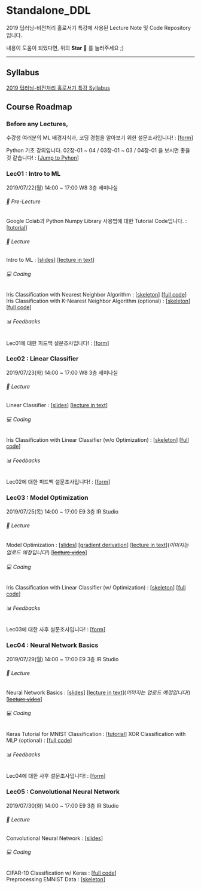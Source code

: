 # Standalone_DDL

2019 딥러닝-비전처리 홀로서기 특강에 사용된 Lecture Note 및 Code Repository입니다.<br/>

내용이 도움이 되었다면, 위의 **Star** :star2: 를 눌러주세요 ;)

***

## Syllabus

[2019 딥러닝-비전처리 홀로서기 특강 Syllabus](https://docs.google.com/document/d/17PwKdZzKcuDMwj2gHwknghfnnjx8yttFv6-SD_Tr8yw/edit?usp=sharing) 

## Course Roadmap

### Before any Lectures,

수강생 여러분의 ML 배경지식과, 코딩 경험을 알아보기 위한 설문조사입니다! : [[form](https://forms.gle/Jd2tEZxA4y6EgBNq9)]<br/>

Python 기초 강의입니다. 02장-01 ~ 04 / 03장-01 ~ 03 / 04장-01 을 보시면 좋을 것 같습니다! : [[Jump to Pyhon](https://wikidocs.net/book/1)]

### Lec01 : Intro to ML

2019/07/22(월) 14:00 ~ 17:00 W8 3층 세미나실

###### :green_book: Pre-Lecture

Google Colab과 Python Numpy Library 사용법에 대한 Tutorial Code입니다. : [[tutorial](Lec01/Lec01_Colab_&_Numpy_Tutorial.ipynb)]

###### :closed_book: Lecture

Intro to ML : [[slides](Lec01/Lec01_Intro_to_ML_v3_upld.pdf)] [[lecture in text](Lec01/Lec01_Intro_to_ML.md)]

###### :computer: Coding

Iris Classification with Nearest Neighbor Algorithm : [[skeleton](Lec01/Lec01_Nearest_Neighbor_sk.ipynb)] [[full code](Lec01/Lec01_Nearest_Neighbor.ipynb)]<br/>
Iris Classification with K-Nearest Neighbor Algorithm (optional) : [[skeleton](Lec01/Lec01_K_Nearest_Neighbor_sk.ipynb)] [[full code](Lec01/Lec01_K_Nearest_Neighbor.ipynb)]

###### :bar_chart: Feedbacks

Lec01에 대한 피드백 설문조사입니다! : [[form](https://forms.gle/tGXtwfH8TnxRLzxU9)]

### Lec02 : Linear Classifier

2019/07/23(화) 14:00 ~ 17:00 W8 3층 세미나실

###### :closed_book: Lecture

Linear Classifier : [[slides](Lec02/Lec02_Linear_Classifier_v2_upld.pdf)] [[lecture in text](Lec02/Lec02_Linear_Classifier.md)]

###### :computer: Coding

Iris Classification with Linear Classifier (w/o Optimization) : [[skeleton](Lec02/Lec02_NoTrain_sk.ipynb)] [[full code](Lec02/Lec02_NoTrain_sklearn.ipynb)]

###### :bar_chart: Feedbacks

Lec02에 대한 피드백 설문조사입니다! : [[form](https://forms.gle/HxgZx8W2Cy9NUqNb6)]

### Lec03 : Model Optimization

2019/07/25(목) 14:00 ~ 17:00 E9 3층 IR Studio

###### :closed_book: Lecture

Model Optimization : [[slides](Lec03/Lec03_Model_Optimization_v2_upld.pdf)] [[gradient derivation](Lec03/Lec03_Model_Optimization_Deriving_Gradients.pdf)] [[lecture in text](Lec03/Lec03_Model_Optimization.md)](_이미지는 업로드 예정입니다!_) [[~~lecture video~~](*)]

###### :computer: Coding

Iris Classification with Linear Classifier (w/ Optimization) : [[skeleton](Lec03/Lec03_IrisClassification_sk.ipynb)] [[full code](Lec03/Lec03_IrisClassification_v2.ipynb)]

###### :bar_chart: Feedbacks

Lec03에 대한 사후 설문조사입니다! : [[form](https://docs.google.com/forms/d/1NEBFQUx_NgtroB0Iq1rf9PyMog9BpYZspUpY6vy01PU/edit)]

### Lec04 : Neural Network Basics

2019/07/29(월) 14:00 ~ 17:00 E9 3층 IR Studio

###### :closed_book: Lecture

Neural Network Basics : [[slides](Lec04/Lec04_Neural_Network_Basics_v2_upld.pdf)] [[lecture in text](Lec04/Lec04_Neural_Network_Basics.md)](_이미지는 업로드 예정입니다!_) [[~~lecture video~~](*)]

###### :computer: Coding

Keras Tutorial for MNIST Classification : [[tutorial](Lec04/Lec04_Keras_Tutorial.ipynb)]
XOR Classification with MLP (optional) : [[full code](Lec04/Lec04_XOR_practice.ipynb)]

###### :bar_chart: Feedbacks

Lec04에 대한 사후 설문조사입니다! : [[form](https://forms.gle/jpwUvFUKshhSy61Q9)]

### Lec05 : Convolutional Neural Network

2019/07/30(화) 14:00 ~ 17:00 E9 3층 IR Studio

###### :closed_book: Lecture

Convolutional Neural Network : [[slides](Lec05/Lec05_Convolutional_Neural_Network_v1_upld.pdf)]

###### :computer: Coding

CIFAR-10 Classification w/ Keras : [[full code](Lec05/Lec05_CIFAR_10.ipynb)]<br/>
Preprocessing EMNIST Data : [[skeleton](Lec05/Lec05_EMIST_Preprocess.ipynb)]
